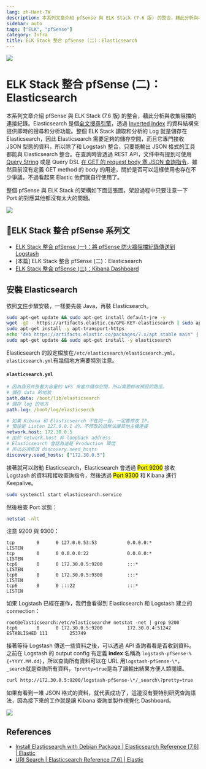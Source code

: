 ```yaml
---
lang: zh-Hant-TW
description: 本系列文章介紹 pfSense 與 ELK Stack (7.6 版) 的整合，藉此分析與收集阻擋的連接紀錄。Elasticsearch 是個全文搜尋引擎，透過 Inverted Index 的資料結構來提供即時的搜尋和分析功能。整個 ELK Stack 讀取和分析的 Log 就是儲存在 Elasticsearch，因此 Elasticsearch 需要足夠的儲存空間，而且它專門接收 JSON 型態的資料，所以除了和 Logstash 整合，只要能輸出 JSON 格式的工具都能與 Elasticsearch 整合。
sidebar: auto
tags: ["ELK", "pfSense"]
category: Infra
title: ELK Stack 整合 pfSense (二)：Elasticsearch
---
```

![](/images/infra/elasticsearch-receives-data-from-logstash.png)

# ELK Stack 整合 pfSense (二)：Elasticsearch 
<PageEdit/>
<div><TagLinks/></div>

本系列文章介紹 pfSense 與 ELK Stack (7.6 版) 的整合，藉此分析與收集阻擋的連接紀錄。Elasticsearch 是個[全文搜尋引擎](https://zh.wikipedia.org/wiki/全文檢索)，透過 [Inverted Index](https://en.wikipedia.org/wiki/Inverted_index) 的資料結構來提供即時的搜尋和分析功能。整個 ELK Stack 讀取和分析的 Log 就是儲存在 Elasticsearch，因此 Elasticsearch 需要足夠的儲存空間，而且它專門接收 JSON 型態的資料，所以除了和 Logstash 整合，只要能輸出 JSON 格式的工具都能與 Elasticsearch 整合。在查詢時皆透過 REST API，文件中有提到可使用 [Query String](https://www.elastic.co/guide/en/elasticsearch/reference/current/search-uri-request.html) 或是 Query DSL [在 GET 的 request body 塞 JSON 查詢指令](https://www.elastic.co/guide/en/elasticsearch/reference/current/search-request-body.html)，雖然目前沒有定義 GET method 的 body 的用途，關於是否可以這樣使用也存在不少爭議，不過看起來 Elastic 他們就自行使用了。

整個 pfSense 與 ELK Stack 的架構如下面這張圖，架設過程中只要注意一下 Port 的對應其他都沒有太大的問題。

![](https://i.imgur.com/yMAxVaB.png)

## ELK Stack 整合 pfSense 系列文
- [ELK Stack 整合 pfSense (一)：將 pfSense 防火牆阻擋紀錄傳送到 Logstash](/posts/infra/sending-logs-from-pfsense-2-logstash.html)
- [本篇] ELK Stack 整合 pfSense (二)：Elasticsearch
- [ELK Stack 整合 pfSense (三)：Kibana Dashboard](/posts/infra/monitoring-pfsense-via-kibana.html)

## 安裝 Elasticsearch
依照[文件](https://www.elastic.co/guide/en/elasticsearch/reference/current/deb.html#deb-repo)步驟安裝，一樣要先裝 Java，再裝 Elasticsearch。

```bash
sudo apt-get update && sudo apt-get install default-jre -y
wget -qO - https://artifacts.elastic.co/GPG-KEY-elasticsearch | sudo apt-key add -
sudo apt-get install -y apt-transport-https
echo "deb https://artifacts.elastic.co/packages/7.x/apt stable main" | sudo tee -a /etc/apt/sources.list.d/elastic-7.x.list
sudo apt-get update && sudo apt-get install -y elasticsearch
```

Elasticsearch 的設定檔放在`/etc/elasticsearch/elasticsearch.yml`，`elasticsearch.yml`有幾個地方需要特別注意。
#### `elasticsearch.yml`
```yaml
# 因為我另外掛載大容量的 NFS 來當作儲存空間，所以需要修改預設的路徑。
# 儲存 data 的地放
path.data: /boot/lib/elasticsearch
# 儲存 log 的地方
path.log: /boot/log/elasticserch

# 如果 Kibana 和 Elasticsearch 不在同一台，一定要修改 IP。
# 預設是 Listen 127.0.0.1 的，不修改的話無法讓其他主機連接
network.host: 172.30.0.5
# 由於 network.host 非 loopback address
# Elasticsearch 會認為這是 Production 環境
# 所以必須修改 discovery.seed_hosts
discovery.seed_hosts: ["172.30.0.5"]
```

接著就可以啟動 Elasticsearch，Elasticsearch 會透過 <mark>Port 9200</mark> 接收 Logstash 的資料和接收查詢指令，然後透過 <mark>Port 9300</mark> 和 Kibana 進行 Keepalive。

```bash
sudo systemctl start elasticsearch.service
```

然後檢查 Port 狀態：
```bash
netstat -nlt
```
注意 9200 與 9300：
```
tcp        0      0 127.0.0.53:53           0.0.0.0:*               LISTEN
tcp        0      0 0.0.0.0:22              0.0.0.0:*               LISTEN
tcp6       0      0 172.30.0.5:9200         :::*                    LISTEN
tcp6       0      0 172.30.0.5:9300         :::*                    LISTEN
tcp6       0      0 :::22                   :::*                    LISTEN
```

如果 Logstash 已經在運作，我們會看得到 Elasticsearch 和 Logstash 建立的 connection：
```
root@elasticsearch:/etc/elasticsearch# netstat -net | grep 9200
tcp6       0      0 172.30.0.5:9200         172.30.0.4:51242        ESTABLISHED 111        253749
```
接著等待 Logstash 傳送一些資料之後，可以透過 API 查詢看看是否收到資料。之前在 Logstash 的 output config 有定義 **index** 名稱為 `logstash-pfSense-%{+YYYY.MM.dd}`，所以查詢所有資料可以在 URL 用`logstash-pfSense-\*`，`_search`就是查詢所有資料，`?pretty=true`是為了讓輸出結果方便人類閱讀。

```bash
curl http://172.30.0.5:9200/logstash-pfSense-\*/_search\?pretty=true
```

如果有看到一堆 JSON 格式的資料，就代表成功了，這邊沒有要特別研究查詢語法，因為接下來的工作就是讓 Kibana 查詢並製作視覺化 Dashboard。

![](https://i.imgur.com/Mj39JDh.png)

## References
- [Install Elasticsearch with Debian Package | Elasticsearch Reference [7.6] | Elastic](https://www.elastic.co/guide/en/elasticsearch/reference/current/deb.html)
- [URI Search | Elasticsearch Reference [7.6] | Elastic](https://www.elastic.co/guide/en/elasticsearch/reference/current/search-uri-request.html)

<Disqus/>